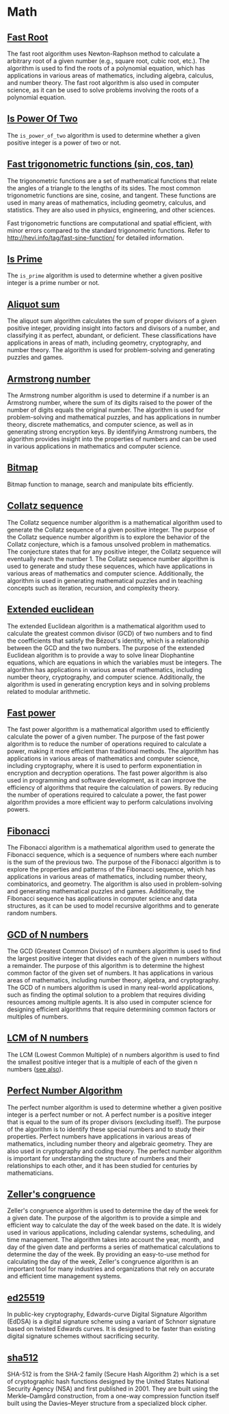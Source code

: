 # Math

## [Fast Root](./src/fast_root.cairo)

The fast root algorithm uses Newton-Raphson method to calculate a arbitrary root of a given number (e.g., square root, cubic root, etc.). The algorithm is used to find the roots of a polynomial equation, which has applications in various areas of mathematics, including algebra, calculus, and number theory. The fast root algorithm is also used in computer science, as it can be used to solve problems involving the roots of a polynomial equation.

## [Is Power Of Two](./src/is_power_of_two.cairo)

The `is_power_of_two` algorithm is used to determine whether a given positive integer is a power of two or not.

## [Fast trigonometric functions (sin, cos, tan)](./src/trigonometry.cairo)

The trigonometric functions are a set of mathematical functions that relate the angles of a triangle to the lengths of its sides. The most common trigonometric functions are sine, cosine, and tangent. These functions are used in many areas of mathematics, including geometry, calculus, and statistics. They are also used in physics, engineering, and other sciences.

Fast trigonometric functions are computational and spatial efficient, with minor errors compared to the standard trigonometric functions. Refer to http://hevi.info/tag/fast-sine-function/ for detailed information.

## [Is Prime](./src/is_prime.cairo)

The `is_prime` algorithm is used to determine whether a given positive integer is a prime number or not.

## [Aliquot sum](./src/aliquot_sum.cairo)

The aliquot sum algorithm calculates the sum of proper divisors of a given positive integer, providing insight into factors and divisors of a number, and classifying it as perfect, abundant, or deficient.
These classifications have applications in areas of math, including geometry, cryptography, and number theory. The algorithm is used for problem-solving and generating puzzles and games.

## [Armstrong number](./src/armstrong_number.cairo)

The Armstrong number algorithm is used to determine if a number is an Armstrong number, where the sum of its digits raised to the power of the number of digits equals the original number.
The algorithm is used for problem-solving and mathematical puzzles, and has applications in number theory, discrete mathematics, and computer science, as well as in generating strong encryption keys.
By identifying Armstrong numbers, the algorithm provides insight into the properties of numbers and can be used in various applications in mathematics and computer science.

## [Bitmap](./src/bitmap.cairo)

Bitmap function to manage, search and manipulate bits efficiently.

## [Collatz sequence](./src/collatz_sequence.cairo)
The Collatz sequence number algorithm is a mathematical algorithm used to generate the Collatz sequence of a given positive integer.
The purpose of the Collatz sequence number algorithm is to explore the behavior of the Collatz conjecture, which is a famous unsolved problem in mathematics. The conjecture states that for any positive integer, the Collatz sequence will eventually reach the number 1. The Collatz sequence number algorithm is used to generate and study these sequences, which have applications in various areas of mathematics and computer science.
Additionally, the algorithm is used in generating mathematical puzzles and in teaching concepts such as iteration, recursion, and complexity theory.

## [Extended euclidean](./src/extended_euclidean_algorithm.cairo)
The extended Euclidean algorithm is a mathematical algorithm used to calculate the greatest common divisor (GCD) of two numbers and to find the coefficients that satisfy the Bézout's identity, which is a relationship between the GCD and the two numbers.
The purpose of the extended Euclidean algorithm is to provide a way to solve linear Diophantine equations, which are equations in which the variables must be integers.
The algorithm has applications in various areas of mathematics, including number theory, cryptography, and computer science. Additionally, the algorithm is used in generating encryption keys and in solving problems related to modular arithmetic.

## [Fast power](./src/fast_power.cairo)
The fast power algorithm is a mathematical algorithm used to efficiently calculate the power of a given number.
The purpose of the fast power algorithm is to reduce the number of operations required to calculate a power, making it more efficient than traditional methods. The algorithm has applications in various areas of mathematics and computer science, including cryptography, where it is used to perform exponentiation in encryption and decryption operations. The fast power algorithm is also used in programming and software development, as it can improve the efficiency of algorithms that require the calculation of powers.
By reducing the number of operations required to calculate a power, the fast power algorithm provides a more efficient way to perform calculations involving powers.

## [Fibonacci](./src/fibonacci.cairo)
The Fibonacci algorithm is a mathematical algorithm used to generate the Fibonacci sequence, which is a sequence of numbers where each number is the sum of the previous two.
The purpose of the Fibonacci algorithm is to explore the properties and patterns of the Fibonacci sequence, which has applications in various areas of mathematics, including number theory, combinatorics, and geometry. The algorithm is also used in problem-solving and generating mathematical puzzles and games. Additionally, the Fibonacci sequence has applications in computer science and data structures, as it can be used to model recursive algorithms and to generate random numbers.

## [GCD of N numbers](./src/gcd_of_n_numbers.cairo)
The GCD (Greatest Common Divisor) of n numbers algorithm is used to find the largest positive integer that divides each of the given n numbers without a remainder.
The purpose of this algorithm is to determine the highest common factor of the given set of numbers. It has applications in various areas of mathematics, including number theory, algebra, and cryptography. The GCD of n numbers algorithm is used in many real-world applications, such as finding the optimal solution to a problem that requires dividing resources among multiple agents. It is also used in computer science for designing efficient algorithms that require determining common factors or multiples of numbers.

## [LCM of N numbers](./src/lcm_of_n_numbers.cairo)
The LCM (Lowest Common Multiple) of n numbers algorithm is used to find the smallest positive integer that is a multiple of each of the given n numbers ([see also](https://numpy.org/doc/stable/reference/generated/numpy.lcm.html)).

## [Perfect Number Algorithm](./src/perfect_number.cairo)
The perfect number algorithm is used to determine whether a given positive integer is a perfect number or not.
A perfect number is a positive integer that is equal to the sum of its proper divisors (excluding itself).
The purpose of the algorithm is to identify these special numbers and to study their properties. Perfect numbers have applications in various areas of mathematics, including number theory and algebraic geometry. They are also used in cryptography and coding theory. The perfect number algorithm is important for understanding the structure of numbers and their relationships to each other, and it has been studied for centuries by mathematicians.

## [Zeller's congruence](./src/zellers_congruence.cairo)
Zeller's congruence algorithm is used to determine the day of the week for a given date.
The purpose of the algorithm is to provide a simple and efficient way to calculate the day of the week based on the date.
It is widely used in various applications, including calendar systems, scheduling, and time management.
The algorithm takes into account the year, month, and day of the given date and performs a series of mathematical calculations to determine the day of the week. By providing an easy-to-use method for calculating the day of the week, Zeller's congruence algorithm is an important tool for many industries and organizations that rely on accurate and efficient time management systems.

## [ed25519](./src/ed25519.cairo)
In public-key cryptography, Edwards-curve Digital Signature Algorithm (EdDSA) is a digital signature scheme using a variant of Schnorr signature based on twisted Edwards curves. It is designed to be faster than existing digital signature schemes without sacrificing security.

## [sha512](./src/sha512.cairo)
SHA-512 is from the SHA-2 family (Secure Hash Algorithm 2) which is a set of cryptographic hash functions designed by the United States National Security Agency (NSA) and first published in 2001. They are built using the Merkle–Damgård construction, from a one-way compression function itself built using the Davies–Meyer structure from a specialized block cipher.

